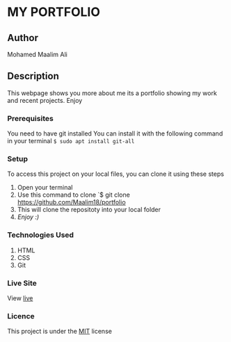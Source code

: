 # MY PORTFOLIO
## Author
Mohamed Maalim Ali
## Description
This webpage shows you more about me its a portfolio showing my work and recent projects. Enjoy
### Prerequisites
You need to have git installed
You can install it with the following command in your terminal
`$ sudo apt install git-all`
### Setup
To access this project on your local files, you can clone it using these steps
1. Open your terminal
1. Use this command to clone `$ git clone https://github.com/Maalim18/portfolio
1. This will clone the repositoty into your local folder
1. _Enjoy :)_
### Technologies Used
1. HTML
1. CSS
1. Git
### Live Site
View [live](https://maalim18.github.io/portfolio/)
### Licence
This project is under the  [MIT](LICENSE) license